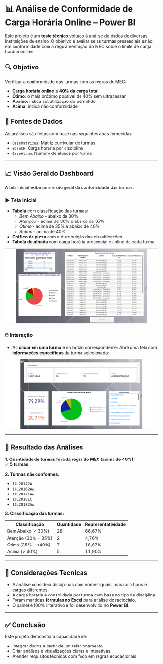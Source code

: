 # 📊 Análise de Conformidade de Carga Horária Online – Power BI

Este projeto é um **teste técnico** voltado à análise de dados de diversas instituições de ensino. O objetivo é avaliar se as turmas presenciais estão em conformidade com a regulamentação do MEC sobre o limite de carga horária online.

## 🔍 Objetivo

Verificar a conformidade das turmas com as regras do MEC:

- **Carga horária online ≤ 40% da carga total**
- **Ótimo**: o mais próximo possível de 40% sem ultrapassar
- **Abaixo**: indica subutilização do permitido
- **Acima**: indica não conformidade

## 📁 Fontes de Dados

As análises são feitas com base nas seguintes abas fornecidas:

- `BaseMatrizes`: Matriz curricular de turmas  
- `BaseCH`: Carga horária por disciplina  
- `BaseAluno`: Número de alunos por turma

---

## 📈 Visão Geral do Dashboard

A tela inicial exibe uma visão geral da conformidade das turmas:

### ▶️ Tela Inicial

- **Tabela** com classificação das turmas:
  - *Bem Abaixo* - abaixo de 30%
  - *Atenção* - acima de 30% e abaixo de 35%
  - *Ótimo* - acima de 35% e abaixo de 40%
  - *Acima* - acima de 40%
- **Gráfico de pizza** com a distribuição das classificações
- **Tabela detalhada** com carga horária presencial e online de cada turma

![Turma](ImagesDashboard/page1.png)

### 🖱️ Interação

- Ao **clicar em uma turma** e no botão correspondente:
Abre uma tela com **informações específicas** da turma selecionada:

![Turma](ImagesDashboard/page2.png)


---

## 📝 Resultado das Análises

**1. Quantidade de turmas fora da regra do MEC (acima de 40%):**  
✅ **5 turmas**

**2. Turmas não conformes:**

- `1CL20142A`  
- `1CL20162AA`  
- `1CL20171AA`  
- `1CL20181C`  
- `1CL20182AA`

**3. Classificação das turmas:**

| Classificação        | Quantidade | Representatividade |
|----------------------|------------|---------------------|
| Bem Abaixo (< 30%)   | 28         | 66,67%              |
| Atenção (30% - 35%)  | 2          | 4,76%               |
| Ótimo (35% - <40%)   | 7          | 16,67%              |
| Acima (> 40%)        | 5          | 11,90%              |

---


## 🧠 Considerações Técnicas

- A análise considera disciplinas com nomes iguais, mas com tipos e cargas diferentes.
- A carga horária é consolidada por turma com base no tipo de disciplina.
- Foram mantidas **fórmulas no Excel** para análise do raciocínio.
- O painel é 100% interativo e foi desenvolvido no **Power BI**.

---

## ✅ Conclusão

Este projeto demonstra a capacidade de:

- Integrar dados a partir de um relacionamento
- Criar análises e visualizações claras e interativas  
- Atender requisitos técnicos com foco em regras educacionais
